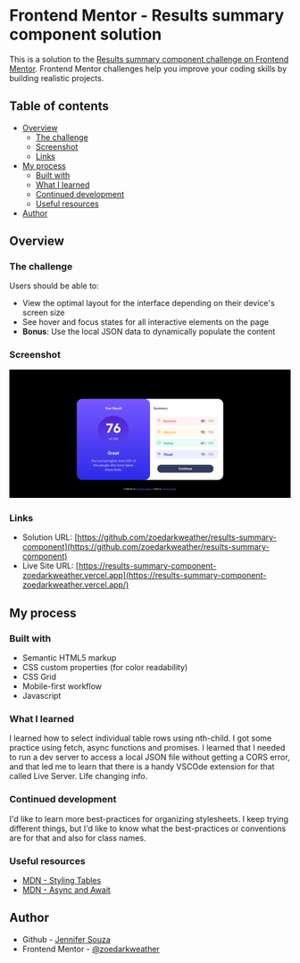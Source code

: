 # Frontend Mentor - Results summary component solution

This is a solution to the [Results summary component challenge on Frontend Mentor](https://www.frontendmentor.io/challenges/results-summary-component-CE_K6s0maV). Frontend Mentor challenges help you improve your coding skills by building realistic projects.

## Table of contents

- [Overview](#overview)
  - [The challenge](#the-challenge)
  - [Screenshot](#screenshot)
  - [Links](#links)
- [My process](#my-process)
  - [Built with](#built-with)
  - [What I learned](#what-i-learned)
  - [Continued development](#continued-development)
  - [Useful resources](#useful-resources)
- [Author](#author)

## Overview

### The challenge

Users should be able to:

- View the optimal layout for the interface depending on their device's screen size
- See hover and focus states for all interactive elements on the page
- **Bonus**: Use the local JSON data to dynamically populate the content

### Screenshot

![](./screenshot.png)

### Links

- Solution URL: [https://github.com/zoedarkweather/results-summary-component](https://github.com/zoedarkweather/results-summary-component)
- Live Site URL: [https://results-summary-component-zoedarkweather.vercel.app](https://results-summary-component-zoedarkweather.vercel.app/)

## My process

### Built with

- Semantic HTML5 markup
- CSS custom properties (for color readability)
- CSS Grid
- Mobile-first workflow
- Javascript

### What I learned

I learned how to select individual table rows using nth-child. I got some practice using fetch, async functions and promises. I learned that I needed to run a dev server to access a local JSON file without getting a CORS error, and that led me to learn that there is a handy VSCOde extension for that called Live Server. Life changing info.

### Continued development

I'd like to learn more best-practices for organizing stylesheets. I keep trying different things, but I'd like to know what the best-practices or conventions are for that and also for class names.

### Useful resources

- [MDN - Styling Tables](https://developer.mozilla.org/en-US/docs/Learn/CSS/Building_blocks/Styling_tables) 
- [MDN - Async and Await](https://developer.mozilla.org/en-US/docs/Learn/JavaScript/Asynchronous/Promises#async_and_await) 

## Author

- Github - [Jennifer Souza](https://github.com/zoedarkweather)
- Frontend Mentor - [@zoedarkweather](https://www.frontendmentor.io/profile/zoedarkweather)
